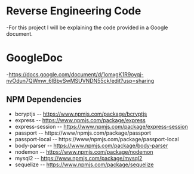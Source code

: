 # Reverse Engineering Code
-For this project I will be explaining the code provided in a Google document.

# GoogleDoc
-https://docs.google.com/document/d/1omxgK1R9oyqj-nvOdun7QWmw_6IBbvSwMSUVNDN55ck/edit?usp=sharing

## NPM Dependencies
- bcryptjs -- https://www.npmjs.com/package/bcryptjs
- express -- https://www.npmjs.com/package/express
- express-session -- https://www.npmjs.com/package/express-session
- passport -- https://www/npmjs.com/package/passport
- passport-local -- https://www/npmjs.com/package/passport-local
- body-parser -- https://www.npmjs.com/package/body-parser
- nodemon -- https://www.npmjs.com/package/nodemon
- mysql2 -- https://www.npmjs.com/package/mysql2
- sequelize -- https://www.npmjs.com/package/sequelize